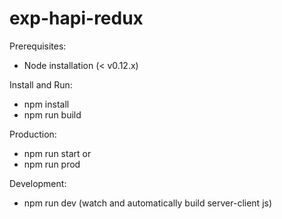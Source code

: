 # exp-hapi-redux

Prerequisites:
- Node installation (< v0.12.x)

Install and Run:
- npm install
- npm run build

Production:
- npm run start
or
- npm run prod

Development:
- npm run dev (watch and automatically build server-client js)